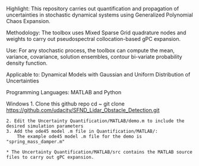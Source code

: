 Highlight:
    This repository carries out quantification and propagation of uncertainties in stochastic dynamical systems using Generalized Polynomial Chaos Expansion. 

Methodology:
    The toolbox uses Mixed Sparse Grid quadrature nodes and weights to carry out pseudospectral collocation-based gPC expansion. 

Use:
    For any stochastic process, the toolbox can compute the mean, variance, covariance, solution ensembles, contour bi-variate probability density function.

Applicable to:
    Dynamical Models with Gaussian and Uniform Distribution of Uncertainties

Programming Languages:
    MATLAB and Python


Windows
    1. Clone this github repo
        cd ~
        git clone https://github.com/udacity/SFND_Lidar_Obstacle_Detection.git
    
    2. Edit the Uncertainty Quantification/MATLAB/demo.m to include the desired simulation parameters
    3. Add the ode45 model .m file in Quantification/MATLAB/: 
        The example ode45 model .m file for the demo is "spring_mass_damper.m"
    
    * The Uncertainty Quantification/MATLAB/src contains the MATLAB source files to carry out gPC expansion. 

